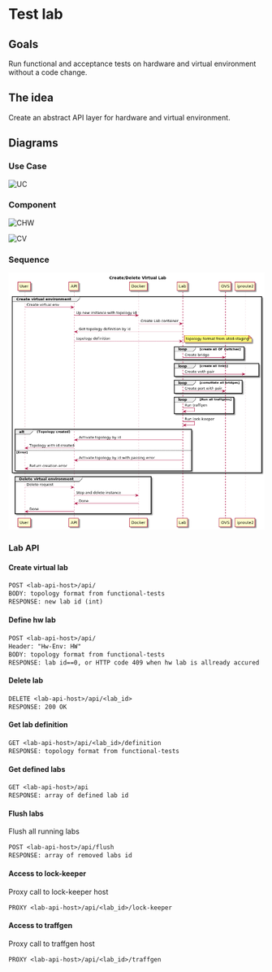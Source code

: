 # Test lab

## Goals
Run functional and acceptance tests on hardware and virtual environment without a code change.

## The idea
Create an abstract API layer for hardware and virtual environment.

## Diagrams

### Use Case
![UC](./use-case.png)

### Component
![CHW](./component-hw.png)

![CV](./component-v.png)

### Sequence
![CV](./sequence-crud-v.png)

### Lab API

#### Create virtual lab
```
POST <lab-api-host>/api/
BODY: topology format from functional-tests
RESPONSE: new lab id (int)
```
#### Define hw lab
```
POST <lab-api-host>/api/
Header: "Hw-Env: HW"
BODY: topology format from functional-tests
RESPONSE: lab id==0, or HTTP code 409 when hw lab is allready accured 
```
#### Delete lab
```
DELETE <lab-api-host>/api/<lab_id>
RESPONSE: 200 OK
```
#### Get lab definition
```
GET <lab-api-host>/api/<lab_id>/definition
RESPONSE: topology format from functional-tests
```
#### Get defined labs
```
GET <lab-api-host>/api
RESPONSE: array of defined lab id
```
#### Flush labs
Flush all running labs
```
POST <lab-api-host>/api/flush
RESPONSE: array of removed labs id
```
#### Access to lock-keeper
Proxy call to lock-keeper host
```
PROXY <lab-api-host>/api/<lab_id>/lock-keeper
```
#### Access to traffgen
Proxy call to traffgen host
```
PROXY <lab-api-host>/api/<lab_id>/traffgen
```
